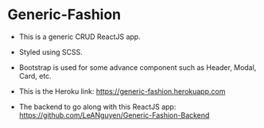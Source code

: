 # Generic-Fashion

- This is a generic CRUD ReactJS app.
- Styled using SCSS.
- Bootstrap is used for some advance component such as Header, Modal, Card, etc.
- This is the Heroku link:
  https://generic-fashion.herokuapp.com

- The backend to go along with this ReactJS app: https://github.com/LeANguyen/Generic-Fashion-Backend
